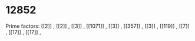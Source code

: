 # 12852

Prime factors: [[2]] , [[2]] , [[3]] , [[1071]] , [[3]] , [[357]] , [[3]] , [[119]] , [[7]] , [[17]] , [[17]] , 
